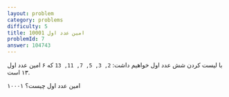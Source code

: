 ```yaml
---
layout: problem
category: problems
difficulty: 5
title: 10001 امین عدد اول
problemId: 7
answer: 104743
---
```

با لیست کردن شش عدد اول خواهیم داشت: `2, 3, 5, 7, 11, 13` که ۶ امین عدد اول ۱۳ است.

۱۰۰۰۱ امین عدد اول چیست؟